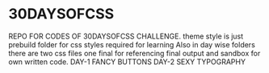 # 30DAYSOFCSS
REPO FOR CODES OF 30DAYSOFCSS CHALLENGE.
theme style is just prebuild folder for css styles required for learning
Also in day wise folders there are two css files one final for referencing final output and sandbox for own written code.
DAY-1 FANCY BUTTONS
DAY-2 SEXY TYPOGRAPHY
